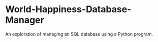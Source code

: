 # World-Happiness-Database-Manager
An exploration of managing an SQL database using a Python program.
